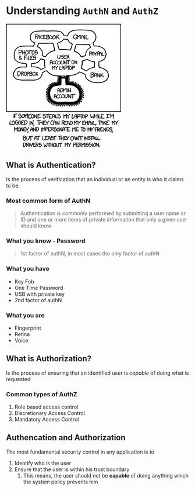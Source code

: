 # Understanding `AuthN` and `AuthZ`
![Modern day Authentication and Authorization](images/authorization.png)


## What is Authentication?
Is the process of verification that an individual or an  entity is who it claims to be.


### Most common form of AuthN
> Authentication is commonly performed by submitting a user name or ID and    one or more items of private information that only a given user should know.


### What you know - Password
> 1st factor of authN, in most cases the only factor of authN


### What you have
- Key Fob
- One Time Password
- USB with private key
- 2nd factor of authN


### What you are
- Fingerprint
- Retina
- Voice


## What is Authorization?
Is the process of ensuring that an identified user is *capable* of doing what is requested


### Common types of AuthZ

1. Role based access control
2. Discretionary Access Control 
3. Mandatory Access Control


## Authencation and Authorization

The most fundamental security control in any application is to

1. Identify who is the user
2. Ensure that the user is within his trust boundary
   1. This means, the user should not be **capable** of doing anything which the system policy prevents him